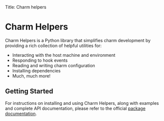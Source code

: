 Title: Charm helpers  

# Charm Helpers

Charm Helpers is a Python library that simplifies charm development by
providing a rich collection of helpful utilities for:

* Interacting with the host machine and environment
* Responding to hook events
* Reading and writing charm configuration
* Installing dependencies
* Much, much more!

## Getting Started

For instructions on installing and using Charm Helpers, along with
examples and complete API documentation, please refer to the official
[package documentation](https://charm-helpers.readthedocs.io/).
